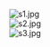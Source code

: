 ![s1.jpg](https://raw.githubusercontent.com/ying32/govcl/dev/samples/layout/s1.jpg)  
![s2.jpg](https://raw.githubusercontent.com/ying32/govcl/dev/samples/layout/s2.jpg)  
![s3.jpg](https://raw.githubusercontent.com/ying32/govcl/dev/samples/layout/s3.jpg)  